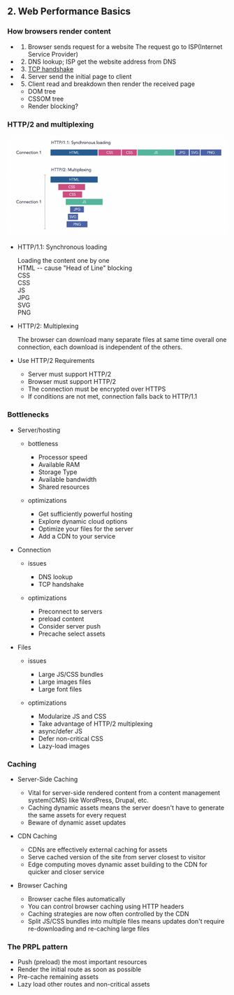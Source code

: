 ## 2. Web Performance Basics

### How browsers render content

- 1. Browser sends request for a website
     The request go to ISP(Internet Service Provider)
- 2. DNS lookup; ISP get the website address from DNS
- 3. [TCP handshake](https://www.guru99.com/tcp-3-way-handshake.html)
- 4. Server send the initial page to client
- 5. Client read and breakdown then render the received page

  - DOM tree
  - CSSOM tree
  - Render blocking?

### HTTP/2 and multiplexing

![HTTP versions compare](../assets/HTTP1%20vs%20HTTP2%20loading%20difference.PNG)

- HTTP/1.1: Synchronous loading

  Loading the content one by one  
  HTML -- cause "Head of Line" blocking  
  CSS  
  CSS  
  JS  
  JPG  
  SVG  
  PNG

- HTTP/2: Multiplexing

  The browser can download many separate files at same time overall one connection, each download is independent of the others.

- Use HTTP/2 Requirements

  - Server must support HTTP/2
  - Browser must support HTTP/2
  - The connection must be encrypted over HTTPS
  - If conditions are not met, connection falls back to HTTP/1.1

### Bottlenecks

- Server/hosting

  - bottleness

    - Processor speed
    - Available RAM
    - Storage Type
    - Available bandwidth
    - Shared resources

  - optimizations

    - Get sufficiently powerful hosting
    - Explore dynamic cloud options
    - Optimize your files for the server
    - Add a CDN to your service

- Connection

  - issues

    - DNS lookup
    - TCP handshake

  - optimizations

    - Preconnect to servers
    - preload content
    - Consider server push
    - Precache select assets

- Files

  - issues

    - Large JS/CSS bundles
    - Large images files
    - Large font files

  - optimizations

    - Modularize JS and CSS
    - Take advantage of HTTP/2 multiplexing
    - async/defer JS
    - Defer non-critical CSS
    - Lazy-load images

### Caching

- Server-Side Caching

  - Vital for server-side rendered content from a content management system(CMS) like WordPress, Drupal, etc.
  - Caching dynamic assets means the server doesn't have to generate the same assets for every request
  - Beware of dynamic asset updates

- CDN Caching

  - CDNs are effectively external caching for assets
  - Serve cached version of the site from server closest to visitor
  - Edge computing moves dynamic asset building to the CDN for quicker and closer service

- Browser Caching

  - Browser cache files automatically
  - You can control browser caching using HTTP headers
  - Caching strategies are now often controlled by the CDN
  - Split JS/CSS bundles into multiple files means updates don't require re-downloading and re-caching large files

### The PRPL pattern

- Push (preload) the most important resources
- Render the initial route as soon as possible
- Pre-cache remaining assets
- Lazy load other routes and non-critical assets
